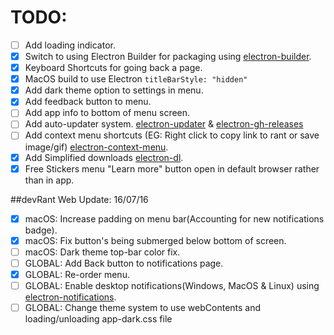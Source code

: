 # TODO:
 - [ ] Add loading indicator.
 - [x] Switch to using Electron Builder for packaging using [electron-builder](https://www.npmjs.com/package/electron-builder).
 - [x] Keyboard Shortcuts for going back a page.
 - [x] MacOS build to use Electron `titleBarStyle: "hidden"`
 - [x] Add dark theme option to settings in menu.
 - [x] Add feedback button to menu.
 - [ ] Add app info to bottom of menu screen.
 - [ ] Add auto-updater system. [electron-updater](https://www.npmjs.com/package/electron-updater) & [electron-gh-releases](https://www.npmjs.com/package/electron-gh-releases)
 - [ ] Add context menu shortcuts (EG: Right click to copy link to rant or save image/gif) [electron-context-menu](https://www.npmjs.com/package/electron-context-menu).
 - [x] Add Simplified downloads [electron-dl](https://www.npmjs.com/package/electron-dl).
 - [x] Free Stickers menu "Learn more" button open in default browser rather than in app.

##devRant Web Update: 16/07/16
 - [x] macOS: Increase padding on menu bar(Accounting for new notifications badge).
 - [x] macOS: Fix button's being submerged below bottom of screen.
 - [ ] macOS: Dark theme top-bar color fix.
 - [ ] GLOBAL: Add Back button to notifications page.
 - [x] GLOBAL: Re-order menu.
 - [ ] GLOBAL: Enable desktop notifications(Windows, MacOS & Linux) using [electron-notifications](https://www.npmjs.com/package/electron-notifications).
 - [ ] GLOBAL: Change theme system to use webContents and loading/unloading app-dark.css file

